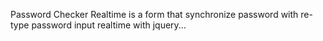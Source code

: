 Password Checker Realtime is a form that synchronize password with re-type password input realtime with jquery...
